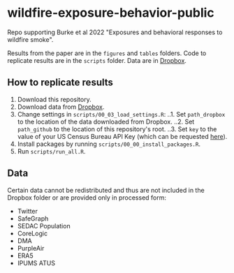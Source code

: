 # wildfire-exposure-behavior-public
Repo supporting Burke et al 2022 "Exposures and behavioral responses to wildfire smoke".

Results from the paper are in the `figures` and `tables` folders. Code to replicate results are in the `scripts` folder. Data are in [Dropbox](https://www.dropbox.com/sh/1q6ed2wu23wxv3m/AAC1iNXoisapYkyckFW8opKSa?dl=0).

## How to replicate results
1. Download this repository.
2. Download data from [Dropbox](https://www.dropbox.com/sh/1q6ed2wu23wxv3m/AAC1iNXoisapYkyckFW8opKSa?dl=0).
3. Change settings in `scripts/00_03_load_settings.R`:
..1. Set `path_dropbox` to the location of the data downloaded from Dropbox.
..2. Set `path_github` to the location of this repository's root.
..3. Set `key` to the value of your US Census Bureau API Key (which can be requested [here](https://api.census.gov/data/key_signup.html)).
4. Install packages by running `scripts/00_00_install_packages.R`.
5. Run `scripts/run_all.R`.

## Data
Certain data cannot be redistributed and thus are not included in the Dropbox folder or are provided only in processed form:
* Twitter
* SafeGraph
* SEDAC Population
* CoreLogic
* DMA
* PurpleAir
* ERA5
* IPUMS ATUS
